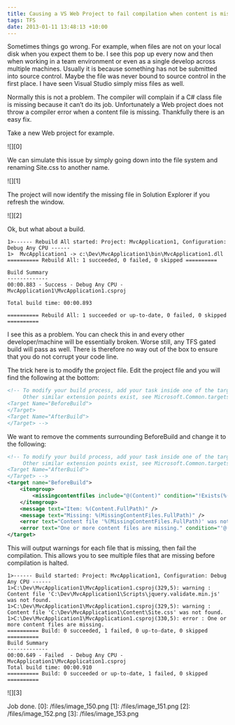 ```yaml
---
title: Causing a VS Web Project to fail compilation when content is missing
tags: TFS
date: 2013-01-11 13:48:13 +10:00
---
```


Sometimes things go wrong. For example, when files are not on your local disk when you expect them to be. I see this pop up every now and then when working in a team environment or even as a single develop across multiple machines. Usually it is because something has not be submitted into source control. Maybe the file was never bound to source control in the first place. I have seen Visual Studio simply miss files as well.

Normally this is not a problem. The compiler will complain if a C# class file is missing because it can’t do its job. Unfortunately a Web project does not throw a compiler error when a content file is missing. Thankfully there is an easy fix.

<!--more-->

Take a new Web project for example.

![][0]

We can simulate this issue by simply going down into the file system and renaming Site.css to another name.

![][1]

The project will now identify the missing file in Solution Explorer if you refresh the window.

![][2]

Ok, but what about a build.

```text
1>------ Rebuild All started: Project: MvcApplication1, Configuration: Debug Any CPU ------
1>  MvcApplication1 -> c:\Dev\MvcApplication1\bin\MvcApplication1.dll
========== Rebuild All: 1 succeeded, 0 failed, 0 skipped ==========

Build Summary
-------------
00:00.883 - Success - Debug Any CPU - MvcApplication1\MvcApplication1.csproj

Total build time: 00:00.893

========== Rebuild All: 1 succeeded or up-to-date, 0 failed, 0 skipped ==========
```

I see this as a problem. You can check this in and every other developer/machine will be essentially broken. Worse still, any TFS gated build will pass as well. There is therefore no way out of the box to ensure that you do not corrupt your code line.

The trick here is to modify the project file. Edit the project file and you will find the following at the bottom:

```xml
<!-- To modify your build process, add your task inside one of the targets below and uncomment it.
     Other similar extension points exist, see Microsoft.Common.targets.
<Target Name="BeforeBuild">
</Target>
<Target Name="AfterBuild">
</Target> -->
```

We want to remove the comments surrounding BeforeBuild and change it to the following:

```xml
<!-- To modify your build process, add your task inside one of the targets below and uncomment it.
     Other similar extension points exist, see Microsoft.Common.targets.
<Target Name="AfterBuild">
</Target> -->
<target name="BeforeBuild">
    <itemgroup>
        <missingcontentfiles include="@(Content)" condition="!Exists(%(Content.FullPath))" />
    </itemgroup>
    <message text="Item: %(Content.FullPath)" />
    <message text="Missing: %(MissingContentFiles.FullPath)" />
    <error text="Content file '%(MissingContentFiles.FullPath)' was not found." condition="'@(MissingContentFiles)' != ''" continueonerror="true" />
    <error text="One or more content files are missing." condition="'@(MissingContentFiles)' != ''" />
</target>
```

This will output warnings for each file that is missing, then fail the compilation. This allows you to see multiple files that are missing before compilation is halted.

```text
1>------ Build started: Project: MvcApplication1, Configuration: Debug Any CPU ------
1>C:\Dev\MvcApplication1\MvcApplication1.csproj(329,5): warning : Content file 'C:\Dev\MvcApplication1\Scripts\jquery.validate.min.js' was not found.
1>C:\Dev\MvcApplication1\MvcApplication1.csproj(329,5): warning : Content file 'C:\Dev\MvcApplication1\Content\Site.css' was not found.
1>C:\Dev\MvcApplication1\MvcApplication1.csproj(330,5): error : One or more content files are missing.
========== Build: 0 succeeded, 1 failed, 0 up-to-date, 0 skipped ==========
Build Summary
-------------
00:00.649 - Failed  - Debug Any CPU - MvcApplication1\MvcApplication1.csproj
Total build time: 00:00.910
========== Build: 0 succeeded or up-to-date, 1 failed, 0 skipped ==========
```

![][3]

Job done.
[0]: /files/image_150.png
[1]: /files/image_151.png
[2]: /files/image_152.png
[3]: /files/image_153.png
